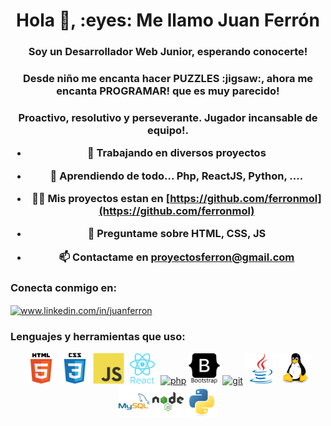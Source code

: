 <h1 align="center">Hola 👋, :eyes: Me llamo Juan Ferrón</h1>
<h3 align="center">Soy un Desarrollador Web Junior, esperando conocerte!</h3>
<h3 align="center"> Desde niño me encanta hacer PUZZLES :jigsaw:, ahora me encanta PROGRAMAR! que es muy parecido! </h3>
<h3 align="center"> Proactivo, resolutivo y perseverante. Jugador incansable de equipo!.

- 🔭 Trabajando en **diversos proyectos**

- 🌱 Aprendiendo de todo... **Php, ReactJS, Python, ....**

- 👨‍💻 Mis proyectos estan en [https://github.com/ferronmol](https://github.com/ferronmol)

- 💬 Preguntame sobre **HTML, CSS, JS**

- 📫 Contactame en **proyectosferron@gmail.com**

<h3 align="left">Conecta conmigo en:</h3>
<p align="left">
<a href="https://linkedin.com/in/juanferron" target="blank"><img align="center" src="https://raw.githubusercontent.com/rahuldkjain/github-profile-readme-generator/master/src/images/icons/Social/linked-in-alt.svg" alt="www.linkedin.com/in/juanferron" height="30" width="40" /></a>
</p>

<h3 align="left">Lenguajes y herramientas que uso:</h3>
<p align="center">
<a href="https://www.w3.org/html/" target="_blank" rel="noreferrer"> <img src="https://raw.githubusercontent.com/devicons/devicon/master/icons/html5/html5-original-wordmark.svg" alt="html5" width="50" height="50"/></a> 
<a href="https://www.w3schools.com/css/" target="_blank" rel="noreferrer"><img src="https://raw.githubusercontent.com/devicons/devicon/master/icons/css3/css3-original-wordmark.svg" alt="css3" width="50" height="50"/></a>
<a href="https://developer.mozilla.org/en-US/docs/Web/JavaScript" target="_blank" rel="noreferrer"> <img src="https://raw.githubusercontent.com/devicons/devicon/master/icons/javascript/javascript-original.svg" alt="javascript" width="50" height="50"/></a>
<a href="https://reactjs.org/" target="_blank" rel="noreferrer"><img src="https://raw.githubusercontent.com/devicons/devicon/master/icons/react/react-original-wordmark.svg" alt="React" width="50" height="50"/></a>
<a href="https://babeljs.io/" target="_blank" rel="noreferrer"> <img src="https://www.vectorlogo.zone/logos/php/php-icon.svg" alt="php" width="50" height="50"/></a> 
<a href="https://getbootstrap.com" target="_blank" rel="noreferrer"><img src="https://raw.githubusercontent.com/devicons/devicon/master/icons/bootstrap/bootstrap-plain-wordmark.svg" alt="bootstrap" width="50" height="50"/></a>
<a href="https://git-scm.com/" target="_blank" rel="noreferrer"><img src="https://www.vectorlogo.zone/logos/git-scm/git-scm-icon.svg" alt="git" width="50" height="50"/></a>
<a href="https://www.java.com" target="_blank" rel="noreferrer"> <img src="https://raw.githubusercontent.com/devicons/devicon/master/icons/java/java-original.svg" alt="java" width="50" height="50"/></a>
<a href="https://www.linux.org/" target="_blank" rel="noreferrer"> <img src="https://raw.githubusercontent.com/devicons/devicon/master/icons/linux/linux-original.svg" alt="linux" width="50" height="50"/></a>
<a href="https://www.mysql.com/" target="_blank" rel="noreferrer"> <img src="https://raw.githubusercontent.com/devicons/devicon/master/icons/mysql/mysql-original-wordmark.svg" alt="mysql" width="50" height="50"/></a>
<a href="https://nodejs.org" target="_blank" rel="noreferrer"> <img src="https://raw.githubusercontent.com/devicons/devicon/master/icons/nodejs/nodejs-original-wordmark.svg" alt="nodejs" width="50" height="50"/></a>
<a href="https://www.python.org" target="_blank" rel="noreferrer"> <img src="https://raw.githubusercontent.com/devicons/devicon/master/icons/python/python-original.svg" alt="python" width="50" height="50"/></a>

